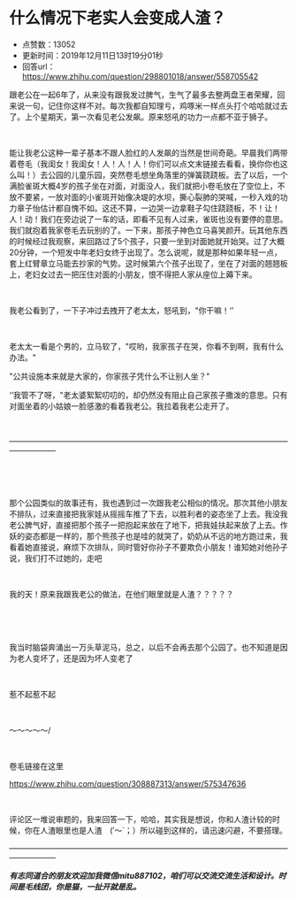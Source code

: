 # 什么情况下老实人会变成人渣？
- 点赞数：13052
- 更新时间：2019年12月11日13时19分01秒
- 回答url：https://www.zhihu.com/question/298801018/answer/558705542
<body>
 <p data-pid="KND7OXR3">跟老公在一起6年了，从来没有跟我发过脾气，生气了最多去整两盘王者荣耀，回来说一句，记住你这样不对。每次我都自知理亏，鸡啄米一样点头打个哈哈就过去了。上个星期天，第一次看见老公发飙。原来怒吼的功力一点都不亚于狮子。</p>
 <p class="ztext-empty-paragraph"><br></p>
 <p data-pid="REK-cXRj">能让我老公这种一辈子基本不跟人脸红的人发飙的当然是世间奇葩。早晨我们两带着卷毛（我闺女！我闺女！人！人！人！你们可以点文末链接去看看，换你你也这么叫！）去公园的儿童乐园，突然卷毛想坐角落里的弹簧跷跷板。去了以后，一个满脸雀斑大概4岁的孩子坐在对面，对面没人，我们就把小卷毛放在了空位上，不放不要紧，一放对面的小雀斑开始像决堤的水坝，撕心裂肺的哭喊，一秒入戏的功力章子怡估计都自愧不如。这还不算，一边哭一边拿鞋子勾住跷跷板，不！让！人！动！我们在旁边说了一车的话，即看不见有人过来，雀斑也没有要停的意思。我们就抱着我家卷毛去玩别的了。一下来，那孩子神色立马喜笑颜开。玩其他东西的时候经过我观察，来回路过了5个孩子，只要一坐到对面她就开始哭。过了大概20分钟，一个短发中年老妇女终于出现了。怎么说呢，就是那种如果年轻一点，套上红臂章立马能去抄家的气势。这时候第六个孩子出现了，坐在了对面的翘翘板上，老妇女过去一把压住对面的小朋友，恨不得把人家从座位上薅下来。</p>
 <p class="ztext-empty-paragraph"><br></p>
 <p data-pid="cO5RC8t6">我老公看到了，一下子冲过去拽开了老太太，怒吼到，"你干嘛！‘’</p>
 <p class="ztext-empty-paragraph"><br></p>
 <p data-pid="hG5inJVZ">老太太一看是个男的，立马软了，"哎哟，我家孩子在哭，你看不到啊，我有什么办法。"</p>
 <p data-pid="lTi3usTZ">"公共设施本来就是大家的，你家孩子凭什么不让别人坐？"</p>
 <p data-pid="vLzPKDU7">‘’我管不了呀，"老太婆絮絮叨叨的，却仍然没有阻止自己家孩子撒泼的意思。只有对面坐着的小姑娘一脸感激的看着我老公。我拉着我老公走开了。</p>
 <p class="ztext-empty-paragraph"><br></p>
 <p data-pid="5tVpDQTG">——————————————————————————————————————————</p>
 <p class="ztext-empty-paragraph"><br></p>
 <p class="ztext-empty-paragraph"><br></p>
 <p data-pid="129DqBKt">那个公园类似的故事还有，我也遇到过一次跟我老公相似的情况。那次其他小朋友不排队，过来直接把我家娃从摇摇车推了下去，以胜利者的姿态坐了上去。我没我老公脾气好，直接把那个孩子一把抱起来放在了地下，把我娃扶起来放了上去。作妖的姿态都是一样的，那个熊孩子也是哇的就哭了，奶奶从不远的地方跑过来，我看着她直接说，麻烦下次排队，同时管好你孙子不要欺负小朋友！谁知她对他孙子说，我们打不过她的，走吧</p>
 <p class="ztext-empty-paragraph"><br></p>
 <p data-pid="2FQ8N1F0">我的天！原来我跟我老公的做法，在他们眼里就是人渣？？？？？</p>
 <p class="ztext-empty-paragraph"><br></p>
 <p class="ztext-empty-paragraph"><br></p>
 <p data-pid="oxpprYi9">我当时脑袋奔涌出一万头草泥马，总之，以后不会再去那个公园了。也不知道是因为老人变坏了，还是因为坏人变老了</p>
 <p class="ztext-empty-paragraph"><br></p>
 <p data-pid="Wc-bsesi">惹不起惹不起</p>
 <p class="ztext-empty-paragraph"><br></p>
 <p data-pid="iufBtM2j">～～～～～/</p>
 <p class="ztext-empty-paragraph"><br></p>
 <p data-pid="lAborSav">卷毛链接在这里</p>
 <p data-pid="CaTKMh9w"><a href="https://www.zhihu.com/question/308887313/answer/575347636" class="internal"><span class="invisible">https://www.</span><span class="visible">zhihu.com/question/3088</span><span class="invisible">87313/answer/575347636</span><span class="ellipsis"></span></a></p>
 <p class="ztext-empty-paragraph"><br></p>
 <p data-pid="drsPhzh4">评论区一堆说审题的，我来回答一下，哈哈，其实我是想说，你和人渣计较的时候，你在人渣眼里也是人渣　(′～`；）所以碰到这样的，请迅速闪避，不要搭理。</p>
 <p data-pid="IMH2w54D">——————————————————————————————————————————</p>
 <p data-pid="ZWuBs4yo"><b><i>有志同道合的朋友欢迎加我微信mitu887102，咱们可以交流交流生活和设计。时间是毛线团，你是猫，一扯开就是乱。</i></b></p>
</body>